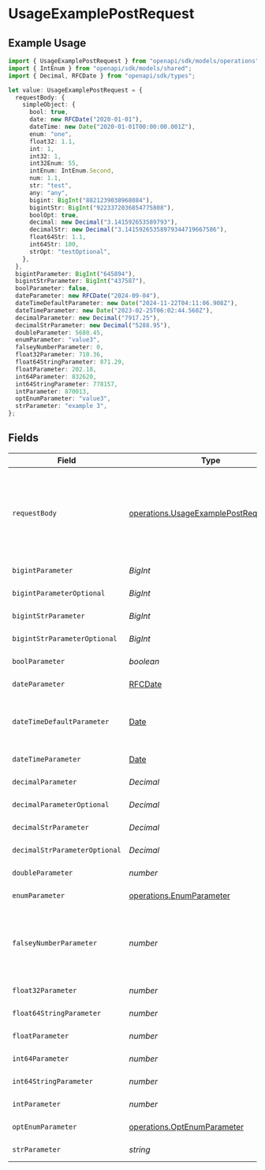 # UsageExamplePostRequest

## Example Usage

```typescript
import { UsageExamplePostRequest } from "openapi/sdk/models/operations";
import { IntEnum } from "openapi/sdk/models/shared";
import { Decimal, RFCDate } from "openapi/sdk/types";

let value: UsageExamplePostRequest = {
  requestBody: {
    simpleObject: {
      bool: true,
      date: new RFCDate("2020-01-01"),
      dateTime: new Date("2020-01-01T00:00:00.001Z"),
      enum: "one",
      float32: 1.1,
      int: 1,
      int32: 1,
      int32Enum: 55,
      intEnum: IntEnum.Second,
      num: 1.1,
      str: "test",
      any: "any",
      bigint: BigInt("8821239038968084"),
      bigintStr: BigInt("9223372036854775808"),
      boolOpt: true,
      decimal: new Decimal("3.141592653589793"),
      decimalStr: new Decimal("3.14159265358979344719667586"),
      float64Str: 1.1,
      int64Str: 100,
      strOpt: "testOptional",
    },
  },
  bigintParameter: BigInt("645894"),
  bigintStrParameter: BigInt("437587"),
  boolParameter: false,
  dateParameter: new RFCDate("2024-09-04"),
  dateTimeDefaultParameter: new Date("2024-11-22T04:11:06.908Z"),
  dateTimeParameter: new Date("2023-02-25T06:02:44.560Z"),
  decimalParameter: new Decimal("7917.25"),
  decimalStrParameter: new Decimal("5288.95"),
  doubleParameter: 5680.45,
  enumParameter: "value3",
  falseyNumberParameter: 0,
  float32Parameter: 710.36,
  float64StringParameter: 871.29,
  floatParameter: 202.18,
  int64Parameter: 832620,
  int64StringParameter: 778157,
  intParameter: 870013,
  optEnumParameter: "value3",
  strParameter: "example 3",
};
```

## Fields

| Field                                                                                                   | Type                                                                                                    | Required                                                                                                | Description                                                                                             | Example                                                                                                 |
| ------------------------------------------------------------------------------------------------------- | ------------------------------------------------------------------------------------------------------- | ------------------------------------------------------------------------------------------------------- | ------------------------------------------------------------------------------------------------------- | ------------------------------------------------------------------------------------------------------- |
| `requestBody`                                                                                           | [operations.UsageExamplePostRequestBody](../../../sdk/models/operations/usageexamplepostrequestbody.md) | :heavy_minus_sign:                                                                                      | A request body that contains fields with different formats for testing example generation               |                                                                                                         |
| `bigintParameter`                                                                                       | *BigInt*                                                                                                | :heavy_check_mark:                                                                                      | An bigint parameter                                                                                     |                                                                                                         |
| `bigintParameterOptional`                                                                               | *BigInt*                                                                                                | :heavy_minus_sign:                                                                                      | An bigint parameter                                                                                     |                                                                                                         |
| `bigintStrParameter`                                                                                    | *BigInt*                                                                                                | :heavy_check_mark:                                                                                      | An bigint parameter                                                                                     |                                                                                                         |
| `bigintStrParameterOptional`                                                                            | *BigInt*                                                                                                | :heavy_minus_sign:                                                                                      | An bigint parameter                                                                                     |                                                                                                         |
| `boolParameter`                                                                                         | *boolean*                                                                                               | :heavy_check_mark:                                                                                      | A boolean parameter                                                                                     |                                                                                                         |
| `dateParameter`                                                                                         | [RFCDate](../../../types/rfcdate.md)                                                                    | :heavy_check_mark:                                                                                      | A date parameter                                                                                        |                                                                                                         |
| `dateTimeDefaultParameter`                                                                              | [Date](https://developer.mozilla.org/en-US/docs/Web/JavaScript/Reference/Global_Objects/Date)           | :heavy_check_mark:                                                                                      | A date time parameter with a default value                                                              |                                                                                                         |
| `dateTimeParameter`                                                                                     | [Date](https://developer.mozilla.org/en-US/docs/Web/JavaScript/Reference/Global_Objects/Date)           | :heavy_check_mark:                                                                                      | A date time parameter                                                                                   |                                                                                                         |
| `decimalParameter`                                                                                      | *Decimal*                                                                                               | :heavy_check_mark:                                                                                      | A decimal parameter                                                                                     |                                                                                                         |
| `decimalParameterOptional`                                                                              | *Decimal*                                                                                               | :heavy_minus_sign:                                                                                      | A decimal parameter                                                                                     |                                                                                                         |
| `decimalStrParameter`                                                                                   | *Decimal*                                                                                               | :heavy_check_mark:                                                                                      | A decimal parameter                                                                                     |                                                                                                         |
| `decimalStrParameterOptional`                                                                           | *Decimal*                                                                                               | :heavy_minus_sign:                                                                                      | A decimal parameter                                                                                     |                                                                                                         |
| `doubleParameter`                                                                                       | *number*                                                                                                | :heavy_check_mark:                                                                                      | A double parameter                                                                                      |                                                                                                         |
| `enumParameter`                                                                                         | [operations.EnumParameter](../../../sdk/models/operations/enumparameter.md)                             | :heavy_check_mark:                                                                                      | An enum parameter                                                                                       |                                                                                                         |
| `falseyNumberParameter`                                                                                 | *number*                                                                                                | :heavy_check_mark:                                                                                      | A number parameter that contains a falsey example value                                                 | 0                                                                                                       |
| `float32Parameter`                                                                                      | *number*                                                                                                | :heavy_check_mark:                                                                                      | A float32 parameter                                                                                     |                                                                                                         |
| `float64StringParameter`                                                                                | *number*                                                                                                | :heavy_check_mark:                                                                                      | A float64 parameter                                                                                     |                                                                                                         |
| `floatParameter`                                                                                        | *number*                                                                                                | :heavy_check_mark:                                                                                      | A float parameter                                                                                       |                                                                                                         |
| `int64Parameter`                                                                                        | *number*                                                                                                | :heavy_check_mark:                                                                                      | An int64 parameter                                                                                      |                                                                                                         |
| `int64StringParameter`                                                                                  | *number*                                                                                                | :heavy_check_mark:                                                                                      | An int64 parameter                                                                                      |                                                                                                         |
| `intParameter`                                                                                          | *number*                                                                                                | :heavy_check_mark:                                                                                      | An integer parameter                                                                                    |                                                                                                         |
| `optEnumParameter`                                                                                      | [operations.OptEnumParameter](../../../sdk/models/operations/optenumparameter.md)                       | :heavy_minus_sign:                                                                                      | An enum parameter                                                                                       | value3                                                                                                  |
| `strParameter`                                                                                          | *string*                                                                                                | :heavy_check_mark:                                                                                      | A string parameter                                                                                      | example 1                                                                                               |
